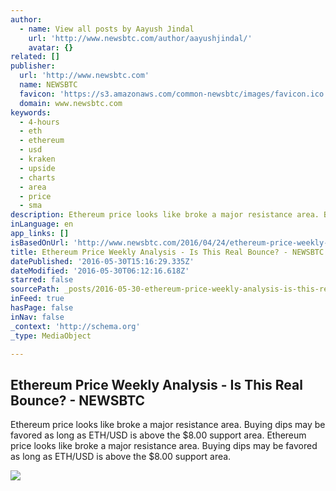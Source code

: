 ```yaml
---
author:
  - name: View all posts by Aayush Jindal
    url: 'http://www.newsbtc.com/author/aayushjindal/'
    avatar: {}
related: []
publisher:
  url: 'http://www.newsbtc.com'
  name: NEWSBTC
  favicon: 'https://s3.amazonaws.com/common-newsbtc/images/favicon.ico'
  domain: www.newsbtc.com
keywords:
  - 4-hours
  - eth
  - ethereum
  - usd
  - kraken
  - upside
  - charts
  - area
  - price
  - sma
description: Ethereum price looks like broke a major resistance area. Buying dips may be favored as long as ETH/USD is above the $8.00 support area. Ethereum price looks like broke a major resistance area. Buying dips may be favored as long as ETH/USD is above the $8.00 support area.
inLanguage: en
app_links: []
isBasedOnUrl: 'http://www.newsbtc.com/2016/04/24/ethereum-price-weekly-analysis-real-bounce/'
title: Ethereum Price Weekly Analysis - Is This Real Bounce? - NEWSBTC
datePublished: '2016-05-30T15:16:29.335Z'
dateModified: '2016-05-30T06:12:16.618Z'
starred: false
sourcePath: _posts/2016-05-30-ethereum-price-weekly-analysis-is-this-real-bounce-news.md
inFeed: true
hasPage: false
inNav: false
_context: 'http://schema.org'
_type: MediaObject

---
```

<article style=""><h1>Ethereum Price Weekly Analysis - Is This Real Bounce? - NEWSBTC</h1><p>Ethereum price looks like broke a major resistance area. Buying dips may be favored as long as ETH/USD is above the $8.00 support area. Ethereum price looks like broke a major resistance area. Buying dips may be favored as long as ETH/USD is above the $8.00 support area.</p><img src="http://s3.amazonaws.com/main-newsbtc-images/2016/04/24044032/Ethereum14-6.png" /></article>
